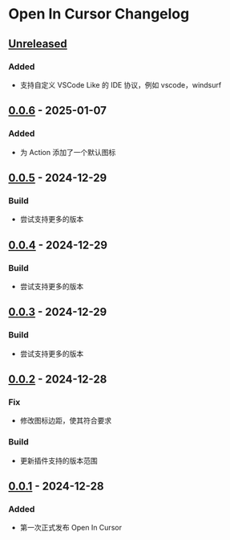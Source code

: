 <!-- Keep a Changelog guide -> https://keepachangelog.com -->

# Open In Cursor Changelog

## [Unreleased]

### Added

- 支持自定义 VSCode Like 的 IDE 协议，例如 vscode，windsurf

## [0.0.6] - 2025-01-07

### Added

- 为 Action 添加了一个默认图标

## [0.0.5] - 2024-12-29

### Build

- 尝试支持更多的版本

## [0.0.4] - 2024-12-29

### Build

- 尝试支持更多的版本

## [0.0.3] - 2024-12-29

### Build

- 尝试支持更多的版本

## [0.0.2] - 2024-12-28

### Fix

- 修改图标边距，使其符合要求

### Build

- 更新插件支持的版本范围

## [0.0.1] - 2024-12-28

### Added

- 第一次正式发布 Open In Cursor

[Unreleased]: https://github.com/bling-yshs/open-in-cursor/compare/v0.0.6...HEAD
[0.0.6]: https://github.com/bling-yshs/open-in-cursor/compare/v0.0.5...v0.0.6
[0.0.5]: https://github.com/bling-yshs/open-in-cursor/compare/v0.0.4...v0.0.5
[0.0.4]: https://github.com/bling-yshs/open-in-cursor/compare/v0.0.3...v0.0.4
[0.0.3]: https://github.com/bling-yshs/open-in-cursor/compare/v0.0.2...v0.0.3
[0.0.2]: https://github.com/bling-yshs/open-in-cursor/compare/v0.0.1...v0.0.2
[0.0.1]: https://github.com/bling-yshs/open-in-cursor/commits/v0.0.1
